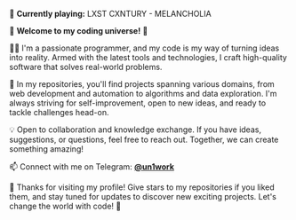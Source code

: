 🎵 **Currently playing:** LXST CXNTURY - MELANCHOLIA  

🚀 **Welcome to my coding universe!** 🌌  

👨‍💻 I'm a passionate programmer, and my code is my way of turning ideas into reality. Armed with the latest tools and technologies, I craft high-quality software that solves real-world problems.  

🔭 In my repositories, you'll find projects spanning various domains, from web development and automation to algorithms and data exploration. I'm always striving for self-improvement, open to new ideas, and ready to tackle challenges head-on.  

💡 Open to collaboration and knowledge exchange. If you have ideas, suggestions, or questions, feel free to reach out. Together, we can create something amazing!  

📫 Connect with me on Telegram: **[@un1work](https://t.me/un1work)**  

🌟 Thanks for visiting my profile! Give stars to my repositories if you liked them, and stay tuned for updates to discover new exciting projects. Let's change the world with code! 💫  
